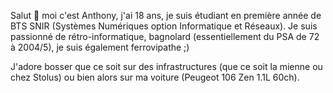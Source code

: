 Salut 👋 moi c'est Anthony, j'ai 18 ans, je suis étudiant en première année de BTS SNIR (Systèmes Numériques option Informatique et Réseaux).
Je suis passionné de rétro-informatique, bagnolard (essentiellement du PSA de 72 à 2004/5), je suis également ferrovipathe ;)

J'adore bosser que ce soit sur des infrastructures (que ce soit la mienne ou chez Stolus) ou bien alors sur ma voiture (Peugeot 106 Zen 1.1L 60ch).
